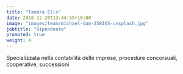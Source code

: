 ```yaml
---
title: "Tamara Ells"
date: 2018-12-20T13:44:55+10:00
image: "images/team/michael-dam-258165-unsplash.jpg"
jobtitle: "Dipendente"
promoted: true
weight: 4
---
```


Specializzata nella contabilità delle imprese, procedure concorsuali, cooperative, successioni